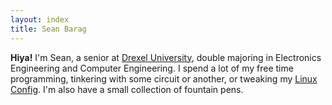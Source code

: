 ```yaml
---
layout: index
title: Sean Barag
---
```

**Hiya!**  I'm Sean, a senior at [Drexel University](http://drexel.edu), double
majoring in Electronics Engineering and Computer Engineering.  I spend a lot of
my free time programming, tinkering with some circuit or another, or tweaking
my [Linux Config](github.com/sjbarag/dotfiles).  I'm also have a small
collection of fountain pens.
